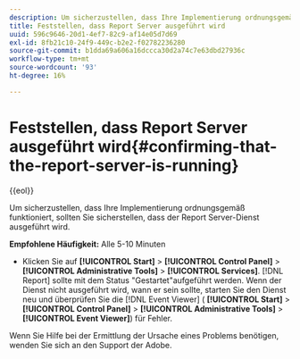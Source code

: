 ```yaml
---
description: Um sicherzustellen, dass Ihre Implementierung ordnungsgemäß funktioniert, sollten Sie sicherstellen, dass der Report Server-Dienst ausgeführt wird.
title: Feststellen, dass Report Server ausgeführt wird
uuid: 596c9646-20d1-4ef7-82c9-af14e05d7d69
exl-id: 8fb21c10-24f9-449c-b2e2-f02782236280
source-git-commit: b1dda69a606a16dccca30d2a74c7e63dbd27936c
workflow-type: tm+mt
source-wordcount: '93'
ht-degree: 16%

---
```


# Feststellen, dass Report Server ausgeführt wird{#confirming-that-the-report-server-is-running}

{{eol}}

Um sicherzustellen, dass Ihre Implementierung ordnungsgemäß funktioniert, sollten Sie sicherstellen, dass der Report Server-Dienst ausgeführt wird.

**Empfohlene Häufigkeit:** Alle 5-10 Minuten

* Klicken Sie auf **[!UICONTROL Start]** > **[!UICONTROL Control Panel]** > **[!UICONTROL Administrative Tools]** > **[!UICONTROL Services]**. [!DNL Report] sollte mit dem Status &quot;Gestartet&quot;aufgeführt werden. Wenn der Dienst nicht ausgeführt wird, wann er sein sollte, starten Sie den Dienst neu und überprüfen Sie die [!DNL Event Viewer] ( **[!UICONTROL Start]** > **[!UICONTROL Control Panel]** > **[!UICONTROL Administrative Tools]** > **[!UICONTROL Event Viewer]**) für Fehler.

Wenn Sie Hilfe bei der Ermittlung der Ursache eines Problems benötigen, wenden Sie sich an den Support der Adobe.
